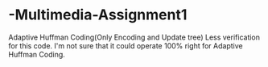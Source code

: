 # -Multimedia-Assignment1
Adaptive Huffman Coding(Only Encoding and Update tree)
Less verification for this code.
I'm not sure that it could operate 100% right for Adaptive Huffman Coding.
